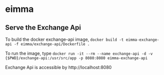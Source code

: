 # eimma

## Serve the Exchange Api

To build the docker exchange-api image, `docker build -t eimma-exchange-api -f eimma/exchange-api/Dockerfile .`

To run the image, type `docker run -it --rm --name exchange-api -d -v {$PWD}/exchange-api:/usr/src/app -p 8080:8080 eimma-exchange-api`

Exchange Api is accessible by http://localhost:8080
